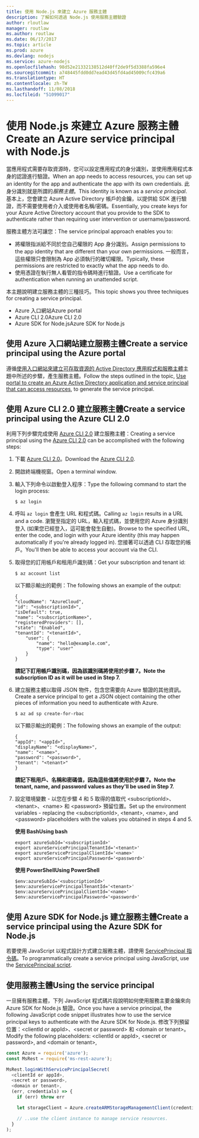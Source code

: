 ```yaml
---
title: 使用 Node.js 來建立 Azure 服務主體
description: 了解如何透過 Node.js 使用服務主體驗證
author: rloutlaw
manager: routlaw
ms.author: routlaw
ms.date: 06/17/2017
ms.topic: article
ms.prod: azure
ms.devlang: nodejs
ms.service: azure-nodejs
ms.openlocfilehash: 98d52e21332138512d40ff2de9f5d3388fa596e4
ms.sourcegitcommit: a748445fdd0dd7ead43d45fd4ad45009cfc439a6
ms.translationtype: HT
ms.contentlocale: zh-TW
ms.lasthandoff: 11/08/2018
ms.locfileid: "51099017"
---
```

# <a name="create-an-azure-service-principal-with-nodejs"></a><span data-ttu-id="c7765-103">使用 Node.js 來建立 Azure 服務主體</span><span class="sxs-lookup"><span data-stu-id="c7765-103">Create an Azure service principal with Node.js</span></span> 

<span data-ttu-id="c7765-104">當應用程式需要存取資源時，您可以設定應用程式的身分識別，並使用應用程式本身的認證進行驗證。</span><span class="sxs-lookup"><span data-stu-id="c7765-104">When an app needs to access resources, you can set up an identity for the app and authenticate the app with its own credentials.</span></span> <span data-ttu-id="c7765-105">此身分識別就是所謂的*服務主體*。</span><span class="sxs-lookup"><span data-stu-id="c7765-105">This identity is known as a *service principal*.</span></span> <span data-ttu-id="c7765-106">基本上，您會建立 Azure Active Directory 帳戶的金鑰，以提供給 SDK 進行驗證，而不需要使用者介入或使用者名稱/密碼。</span><span class="sxs-lookup"><span data-stu-id="c7765-106">Essentially, you create keys for your Azure Active Directory account that you provide to the SDK to authenticate rather than requiring user intervention or username/password.</span></span>

<span data-ttu-id="c7765-107">服務主體方法可讓您：</span><span class="sxs-lookup"><span data-stu-id="c7765-107">The service principal approach enables you to:</span></span>
- <span data-ttu-id="c7765-108">將權限指派給不同於您自己權限的 App 身分識別。</span><span class="sxs-lookup"><span data-stu-id="c7765-108">Assign permissions to the app identity that are different than your own permissions.</span></span> <span data-ttu-id="c7765-109">一般而言，這些權限只會限制為 App 必須執行的確切權限。</span><span class="sxs-lookup"><span data-stu-id="c7765-109">Typically, these permissions are restricted to exactly what the app needs to do.</span></span>
- <span data-ttu-id="c7765-110">使用憑證在執行無人看管的指令碼時進行驗證。</span><span class="sxs-lookup"><span data-stu-id="c7765-110">Use a certificate for authentication when running an unattended script.</span></span>

<span data-ttu-id="c7765-111">本主題說明建立服務主體的三種技巧。</span><span class="sxs-lookup"><span data-stu-id="c7765-111">This topic shows you three techniques for creating a service principal.</span></span>

- <span data-ttu-id="c7765-112">Azure 入口網站</span><span class="sxs-lookup"><span data-stu-id="c7765-112">Azure portal</span></span>
- <span data-ttu-id="c7765-113">Azure CLI 2.0</span><span class="sxs-lookup"><span data-stu-id="c7765-113">Azure CLI 2.0</span></span>
- <span data-ttu-id="c7765-114">Azure SDK for Node.js</span><span class="sxs-lookup"><span data-stu-id="c7765-114">Azure SDK for Node.js</span></span>

## <a name="create-a-service-principal-using-the-azure-portal"></a><span data-ttu-id="c7765-115">使用 Azure 入口網站建立服務主體</span><span class="sxs-lookup"><span data-stu-id="c7765-115">Create a service principal using the Azure portal</span></span>

<span data-ttu-id="c7765-116">遵循[使用入口網站來建立可存取資源的 Active Directory 應用程式和服務主體](https://azure.microsoft.com/documentation/articles/resource-group-create-service-principal-portal/)主題中所述的步驟，產生服務主體。</span><span class="sxs-lookup"><span data-stu-id="c7765-116">Follow the steps outlined in the topic, [Use portal to create an Azure Active Directory application and service principal that can access resources](https://azure.microsoft.com/documentation/articles/resource-group-create-service-principal-portal/), to generate the service principal.</span></span>

## <a name="create-a-service-principal-using-the-azure-cli-20"></a><span data-ttu-id="c7765-117">使用 Azure CLI 2.0 建立服務主體</span><span class="sxs-lookup"><span data-stu-id="c7765-117">Create a service principal using the Azure CLI 2.0</span></span>

<span data-ttu-id="c7765-118">利用下列步驟完成使用 [Azure CLI 2.0](https://docs.microsoft.com/cli/azure/install-az-cli2) 建立服務主體：</span><span class="sxs-lookup"><span data-stu-id="c7765-118">Creating a service principal using the [Azure CLI 2.0](https://docs.microsoft.com/cli/azure/install-az-cli2) can be accomplished with the following steps:</span></span>

1. <span data-ttu-id="c7765-119">下載 [Azure CLI 2.0](https://docs.microsoft.com/cli/azure/install-az-cli2)。</span><span class="sxs-lookup"><span data-stu-id="c7765-119">Download the [Azure CLI 2.0](https://docs.microsoft.com/cli/azure/install-az-cli2).</span></span>

2. <span data-ttu-id="c7765-120">開啟終端機視窗。</span><span class="sxs-lookup"><span data-stu-id="c7765-120">Open a terminal window.</span></span>

3. <span data-ttu-id="c7765-121">輸入下列命令以啟動登入程序：</span><span class="sxs-lookup"><span data-stu-id="c7765-121">Type the following command to start the login process:</span></span>

    ```shell
    $ az login
    ```

4. <span data-ttu-id="c7765-122">呼叫 `az login` 會產生 URL 和程式碼。</span><span class="sxs-lookup"><span data-stu-id="c7765-122">Calling `az login` results in a URL and a code.</span></span> <span data-ttu-id="c7765-123">瀏覽至指定的 URL，輸入程式碼，並使用您的 Azure 身分識別登入 (如果您已經登入，這可能會發生自動)。</span><span class="sxs-lookup"><span data-stu-id="c7765-123">Browse to the specified URL, enter the code, and login with your Azure identity (this may happen automatically if you're already logged in).</span></span> <span data-ttu-id="c7765-124">您接著可以透過 CLI 存取您的帳戶。</span><span class="sxs-lookup"><span data-stu-id="c7765-124">You'll then be able to access your account via the CLI.</span></span>

5. <span data-ttu-id="c7765-125">取得您的訂用帳戶和租用戶識別碼：</span><span class="sxs-lookup"><span data-stu-id="c7765-125">Get your subscription and tenant id:</span></span>

    ```shell
    $ az account list
    ```

    <span data-ttu-id="c7765-126">以下顯示輸出的範例：</span><span class="sxs-lookup"><span data-stu-id="c7765-126">The following shows an example of the output:</span></span>

    ```shell
    {
    "cloudName": "AzureCloud",
    "id": "<subscriptionId>",
    "isDefault": true,
    "name": "<subscriptionName>",
    "registeredProviders": [],
    "state": "Enabled",
    "tenantId": "<tenantId>",
        "user": {
            "name": "hello@example.com",
            "type": "user"
        }
    }
    ```

    <span data-ttu-id="c7765-127">**請記下訂用帳戶識別碼，因為該識別碼將使用於步驟 7。**</span><span class="sxs-lookup"><span data-stu-id="c7765-127">**Note the subscription ID as it will be used in Step 7.**</span></span>

6. <span data-ttu-id="c7765-128">建立服務主體以取得 JSON 物件，包含您需要向 Azure 驗證的其他資訊。</span><span class="sxs-lookup"><span data-stu-id="c7765-128">Create a service principal to get a JSON object containing the other pieces of information you need to authenticate with Azure.</span></span>

    ```shell
    $ az ad sp create-for-rbac
    ```

    <span data-ttu-id="c7765-129">以下顯示輸出的範例：</span><span class="sxs-lookup"><span data-stu-id="c7765-129">The following shows an example of the output:</span></span>

    ```shell
    {
    "appId": "<appId>",
    "displayName": "<displayName>",
    "name": "<name>",
    "password": "<password>",
    "tenant": "<tenant>"
    }
    ```

    <span data-ttu-id="c7765-130">**請記下租用戶、名稱和密碼值，因為這些值將使用於步驟 7。**</span><span class="sxs-lookup"><span data-stu-id="c7765-130">**Note the tenant, name, and password values as they'll be used in Step 7.**</span></span>

7. <span data-ttu-id="c7765-131">設定環境變數 - 以您在步驟 4 和 5 取得的值取代 &lt;subscriptionId>、&lt;tenant>、&lt;name> 和 &lt;password> 預留位置。</span><span class="sxs-lookup"><span data-stu-id="c7765-131">Set up the environment variables - replacing the &lt;subscriptionId>, &lt;tenant>, &lt;name>, and &lt;password> placeholders with the values you obtained in steps 4 and 5.</span></span> 

    <span data-ttu-id="c7765-132">**使用 Bash**</span><span class="sxs-lookup"><span data-stu-id="c7765-132">**Using bash**</span></span>

    ```shell
    export azureSubId='<subscriptionId>'
    export azureServicePrincipalTenantId='<tenant>'
    export azureServicePrincipalClientId='<name>'
    export azureServicePrincipalPassword='<password>'
    ```

    <span data-ttu-id="c7765-133">**使用 PowerShell**</span><span class="sxs-lookup"><span data-stu-id="c7765-133">**Using PowerShell**</span></span>

    ```shell
    $env:azureSubId='<subscriptionId>'
    $env:azureServicePrincipalTenantId='<tenant>'
    $env:azureServicePrincipalClientId='<name>'
    $env:azureServicePrincipalPassword='<password>'
    ```

## <a name="create-a-service-principal-using-the-azure-sdk-for-nodejs"></a><span data-ttu-id="c7765-134">使用 Azure SDK for Node.js 建立服務主體</span><span class="sxs-lookup"><span data-stu-id="c7765-134">Create a service principal using the Azure SDK for Node.js</span></span>

<span data-ttu-id="c7765-135">若要使用 JavaScript 以程式設計方式建立服務主體，請使用 [ServicePrincipal 指令碼](https://github.com/Azure/azure-sdk-for-node/tree/master/Documentation/ServicePrincipal)。</span><span class="sxs-lookup"><span data-stu-id="c7765-135">To programmatically create a service principal using JavaScript, use the [ServicePrincipal script](https://github.com/Azure/azure-sdk-for-node/tree/master/Documentation/ServicePrincipal).</span></span>   

## <a name="using-the-service-principal"></a><span data-ttu-id="c7765-136">使用服務主體</span><span class="sxs-lookup"><span data-stu-id="c7765-136">Using the service principal</span></span>

<span data-ttu-id="c7765-137">一旦擁有服務主體，下列 JavaScript 程式碼片段說明如何使用服務主要金鑰來向 Azure SDK for Node.js 驗證。</span><span class="sxs-lookup"><span data-stu-id="c7765-137">Once you have a service principal, the following JavaScript code snippet illustrates how to use the service principal keys to authenticate with the Azure SDK for Node.js.</span></span> <span data-ttu-id="c7765-138">修改下列預留位置：&lt;clientId or appId>、&lt;secret or password> 和 &lt;domain or tenant>。</span><span class="sxs-lookup"><span data-stu-id="c7765-138">Modify the following placeholders: &lt;clientId or appId>, &lt;secret or password>, and &lt;domain or tenant>,</span></span>

```javascript
const Azure = require('azure');
const MsRest = require('ms-rest-azure');

MsRest.loginWithServicePrincipalSecret(
  <clientId or appId>,
  <secret or password>,
  <domain or tenant>,
  (err, credentials) => {
    if (err) throw err

    let storageClient = Azure.createARMStorageManagementClient(credentials, '<azure-subscription-id>');

    // ..use the client instance to manage service resources.
  }
);
```
